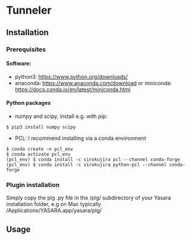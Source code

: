 # Tunneler
## Installation
### Prerequisites
#### Software:
- python3: https://www.python.org/downloads/
- anaconda: https://www.anaconda.com/download or miniconda: https://docs.conda.io/en/latest/miniconda.html
#### Python packages
- numpy and scipy, install e.g. with pip:
```
$ pip3 install numpy scipy
```
- PCL: I recommend installing via a conda environment
```
$ conda create -n pcl_env
$ conda activate pcl_env
(pcl_env) $ conda install -c sirokujira pcl --channel conda-forge
(pcl_env) $ conda install -c sirokujira python-pcl --channel conda-forge
```

### Plugin installation
Simply copy the plg .py file in the /plg/ subdirectory of your Yasara installation folder, e.g on Mac typically /Applications/YASARA.app/yasara/plg/

## Usage
